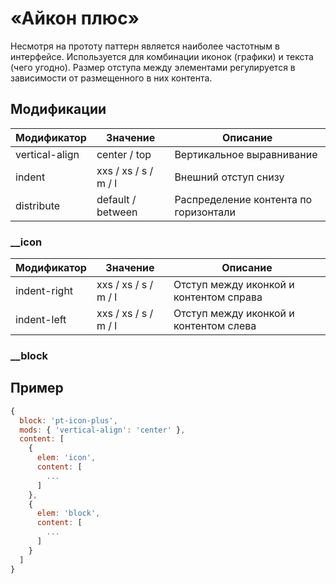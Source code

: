 # «Айкон плюс»
Несмотря на прототу паттерн является наиболее частотным в интерфейсе. Используется для комбинации иконок (графики) и текста (чего угодно). Размер отступа между элементами регулируется в зависимости от размещенного в них контента.


## Модификации

| Модификатор         | Значение                     | Описание                                   |  
| ------------------- | ---------------------------- | ------------------------------------------ |
| vertical-align      | center / top                 | Вертикальное выравнивание                  |
| indent              | xxs / xs / s / m / l         | Внешний отступ снизу                       |
| distribute          | default / between            | Распределение контента по горизонтали      |

### __icon

| Модификатор         | Значение                     | Описание                                   |  
| ------------------- | ---------------------------- | ------------------------------------------ |
| indent-right        | xxs / xs / s / m / l         | Отступ между иконкой и контентом справа    |
| indent-left         | xxs / xs / s / m / l         | Отступ между иконкой и контентом слева     |


### __block


## Пример
```javascript
{
  block: 'pt-icon-plus',
  mods: { 'vertical-align': 'center' },
  content: [
    {
      elem: 'icon',
      content: [
        ...
      ]
    },
    {
      elem: 'block',
      content: [
        ...
      ]
    }
  ]
}
```

